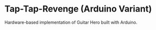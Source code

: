 # Tap-Tap-Revenge     (Arduino Variant)

Hardware-based implementation of Guitar Hero built with Arduino.
